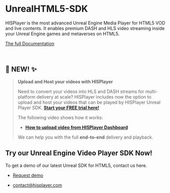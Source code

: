 # UnrealHTML5-SDK

HISPlayer is the most advanced Unreal Engine Media Player for HTML5 VOD and live contents. It enables premium DASH and HLS video streaming inside your Unreal Engine games and metaverses on HTML5.

[The full Documentation](https://hisplayer.github.io/UnrealHTML5-SDK/#/)

<br>

## 📣 NEW! ✨ 
>**Upload and Host your videos with HISPlayer**
>
> Need to convert your videos into HLS and DASH streams for multi-platform delivery at scale? HISPlayer includes now the option to upload and host your videos that can be played by HISPlayer Unreal Player SDK. **[Start your FREE trial here!](https://dashboard.hisplayer.com/signup)**
>
>The following video shows how it works:
> * **[How to upload video from HISPlayer Dashboard](https://www.youtube.com/watch?v=awfN0zz-8zQ)**
>
> We can help you with the full **end-to-end** delivery and playback.
>

## Try our Unreal Engine Video Player SDK Now!

To get a demo of our latest Unreal SDK for HTML5, contact us here.

* [Request demo](https://hisplayer.com/unreal-player-sdk/)

* contact@hisplayer.com
